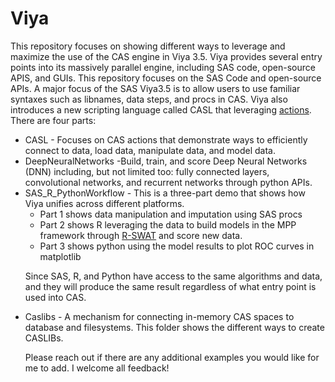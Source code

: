 # Viya
This repository focuses on showing different ways to leverage and maximize the use of the CAS engine in Viya 3.5.  Viya provides several entry points into its massively parallel engine, including SAS code, open-source APIS, and GUIs.  This repository focuses on the SAS Code and open-source APIs.  A major focus of the SAS Viya3.5 is to allow users to use familiar syntaxes such as libnames, data steps, and procs in CAS.  Viya also introduces a new scripting language called CASL that leveraging <a href='https://documentation.sas.com/?docsetId=pgmdiff&docsetTarget=p06ibhzb2bklaon1a86ili3wpil9.htm&docsetVersion=3.5&locale=en'>actions</a>.  There are four parts:
<ul>
<li>
CASL - Focuses on CAS actions that demonstrate ways to efficiently connect to data, load data, manipulate data, and model data. 
</li>
<li>
DeepNeuralNetworks -Build, train, and score Deep Neural Networks (DNN) including, but not limited too: fully connected layers, convolutional networks, and recurrent networks through python APIs.
</li>
<li>
SAS_R_PythonWorkflow - This is a three-part demo that shows how Viya unifies across different platforms.  
  <ul>
    <li> Part 1 shows data manipulation and imputation using SAS procs</li>
    <li> Part 2 shows R leveraging the data to build models in the MPP framework through <a href='https://github.com/sassoftware/R-swat'>R-SWAT</a> and score new data.</li>
    <li> Part 3 shows python using the model results to plot ROC curves in matplotlib</li>
  </ul>

  Since SAS, R, and Python have access to the same algorithms and data, and they will produce the same result regardless of what entry point is used into CAS.
</li>
<li>
Caslibs - A mechanism for connecting in-memory CAS spaces to database and filesystems.  This folder shows the different ways to create CASLIBs.
</li>

Please reach out if there are any additional examples you would like for me to add.  I welcome all feedback!